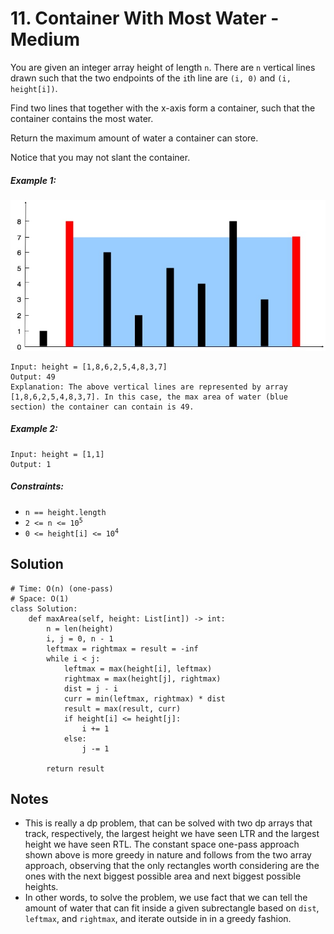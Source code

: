 # 11. Container With Most Water - Medium

You are given an integer array height of length `n`. There are `n` vertical lines drawn such that the two endpoints of the `i`th line are `(i, 0)` and `(i, height[i])`.

Find two lines that together with the x-axis form a container, such that the container contains the most water.

Return the maximum amount of water a container can store.

Notice that you may not slant the container.

##### Example 1:

<img src="../assets/11_containers.jpg" />

```
Input: height = [1,8,6,2,5,4,8,3,7]
Output: 49
Explanation: The above vertical lines are represented by array [1,8,6,2,5,4,8,3,7]. In this case, the max area of water (blue section) the container can contain is 49.
```

##### Example 2:

```
Input: height = [1,1]
Output: 1
```

##### Constraints:

- `n == height.length` 
- <code>2 <= n <= 10<sup>5</sup></code>
- <code>0 <= height[i] <= 10<sup>4</sup></code>

## Solution
```
# Time: O(n) (one-pass)
# Space: O(1)
class Solution:
    def maxArea(self, height: List[int]) -> int:
        n = len(height)
        i, j = 0, n - 1
        leftmax = rightmax = result = -inf
        while i < j:
            leftmax = max(height[i], leftmax)
            rightmax = max(height[j], rightmax)
            dist = j - i
            curr = min(leftmax, rightmax) * dist
            result = max(result, curr)
            if height[i] <= height[j]:
                i += 1
            else:
                j -= 1
        
        return result
```

## Notes
- This is really a dp problem, that can be solved with two dp arrays that track, respectively, the largest height we have seen LTR and the largest height we have seen RTL. The constant space one-pass approach shown above is more greedy in nature and follows from the two array approach, observing that the only rectangles worth considering are the ones with the next biggest possible area and next biggest possible heights.
- In other words, to solve the problem, we use fact that we can tell the amount of water that can fit inside a given subrectangle based on `dist`, `leftmax`, and `rightmax`, and iterate outside in in a greedy fashion.